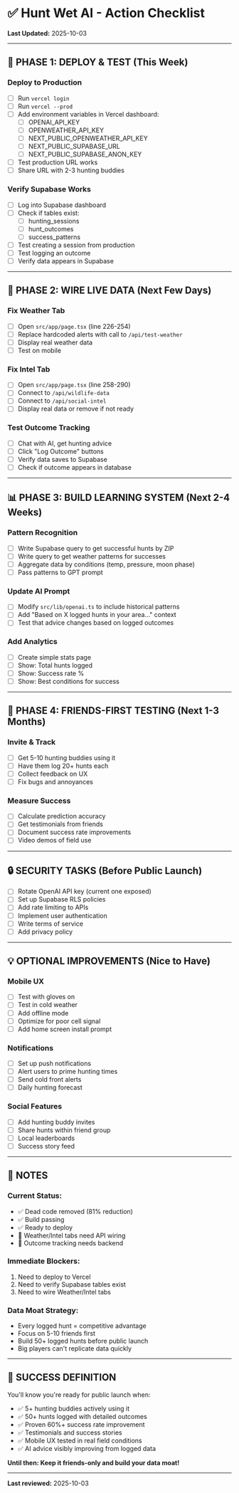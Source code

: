 # ✅ Hunt Wet AI - Action Checklist

**Last Updated:** 2025-10-03

---

## 🚀 PHASE 1: DEPLOY & TEST (This Week)

### Deploy to Production
- [ ] Run `vercel login`
- [ ] Run `vercel --prod`
- [ ] Add environment variables in Vercel dashboard:
  - [ ] OPENAI_API_KEY
  - [ ] OPENWEATHER_API_KEY
  - [ ] NEXT_PUBLIC_OPENWEATHER_API_KEY
  - [ ] NEXT_PUBLIC_SUPABASE_URL
  - [ ] NEXT_PUBLIC_SUPABASE_ANON_KEY
- [ ] Test production URL works
- [ ] Share URL with 2-3 hunting buddies

### Verify Supabase Works
- [ ] Log into Supabase dashboard
- [ ] Check if tables exist:
  - [ ] hunting_sessions
  - [ ] hunt_outcomes
  - [ ] success_patterns
- [ ] Test creating a session from production
- [ ] Test logging an outcome
- [ ] Verify data appears in Supabase

---

## 🔧 PHASE 2: WIRE LIVE DATA (Next Few Days)

### Fix Weather Tab
- [ ] Open `src/app/page.tsx` (line 226-254)
- [ ] Replace hardcoded alerts with call to `/api/test-weather`
- [ ] Display real weather data
- [ ] Test on mobile

### Fix Intel Tab
- [ ] Open `src/app/page.tsx` (line 258-290)
- [ ] Connect to `/api/wildlife-data`
- [ ] Connect to `/api/social-intel`
- [ ] Display real data or remove if not ready

### Test Outcome Tracking
- [ ] Chat with AI, get hunting advice
- [ ] Click "Log Outcome" buttons
- [ ] Verify data saves to Supabase
- [ ] Check if outcome appears in database

---

## 📊 PHASE 3: BUILD LEARNING SYSTEM (Next 2-4 Weeks)

### Pattern Recognition
- [ ] Write Supabase query to get successful hunts by ZIP
- [ ] Write query to get weather patterns for successes
- [ ] Aggregate data by conditions (temp, pressure, moon phase)
- [ ] Pass patterns to GPT prompt

### Update AI Prompt
- [ ] Modify `src/lib/openai.ts` to include historical patterns
- [ ] Add "Based on X logged hunts in your area..." context
- [ ] Test that advice changes based on logged outcomes

### Add Analytics
- [ ] Create simple stats page
- [ ] Show: Total hunts logged
- [ ] Show: Success rate %
- [ ] Show: Best conditions for success

---

## 🎯 PHASE 4: FRIENDS-FIRST TESTING (Next 1-3 Months)

### Invite & Track
- [ ] Get 5-10 hunting buddies using it
- [ ] Have them log 20+ hunts each
- [ ] Collect feedback on UX
- [ ] Fix bugs and annoyances

### Measure Success
- [ ] Calculate prediction accuracy
- [ ] Get testimonials from friends
- [ ] Document success rate improvements
- [ ] Video demos of field use

---

## 🔒 SECURITY TASKS (Before Public Launch)

- [ ] Rotate OpenAI API key (current one exposed)
- [ ] Set up Supabase RLS policies
- [ ] Add rate limiting to APIs
- [ ] Implement user authentication
- [ ] Write terms of service
- [ ] Add privacy policy

---

## 💡 OPTIONAL IMPROVEMENTS (Nice to Have)

### Mobile UX
- [ ] Test with gloves on
- [ ] Test in cold weather
- [ ] Add offline mode
- [ ] Optimize for poor cell signal
- [ ] Add home screen install prompt

### Notifications
- [ ] Set up push notifications
- [ ] Alert users to prime hunting times
- [ ] Send cold front alerts
- [ ] Daily hunting forecast

### Social Features
- [ ] Add hunting buddy invites
- [ ] Share hunts within friend group
- [ ] Local leaderboards
- [ ] Success story feed

---

## 📝 NOTES

### Current Status:
- ✅ Dead code removed (81% reduction)
- ✅ Build passing
- ✅ Ready to deploy
- 🚧 Weather/Intel tabs need API wiring
- 🚧 Outcome tracking needs backend

### Immediate Blockers:
1. Need to deploy to Vercel
2. Need to verify Supabase tables exist
3. Need to wire Weather/Intel tabs

### Data Moat Strategy:
- Every logged hunt = competitive advantage
- Focus on 5-10 friends first
- Build 50+ logged hunts before public launch
- Big players can't replicate data quickly

---

## 🎯 SUCCESS DEFINITION

You'll know you're ready for public launch when:

- ✅ 5+ hunting buddies actively using it
- ✅ 50+ hunts logged with detailed outcomes
- ✅ Proven 60%+ success rate improvement
- ✅ Testimonials and success stories
- ✅ Mobile UX tested in real field conditions
- ✅ AI advice visibly improving from logged data

**Until then: Keep it friends-only and build your data moat!**

---

**Last reviewed:** 2025-10-03

